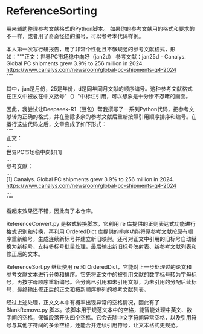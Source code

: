 # ReferenceSorting
  用来辅助整理参考文献格式的Python脚本。
  如果你的参考文献用的格式和要求的不一样，或者用了奇奇怪怪的编号，可以参考本代码样例。

  本人第一次写行研报告，用了非常个性化且不够规范的参考文献格式，形如："""正文：世界PC市场稳中向好（jan2d）
  参考文献：jan25d - Canalys. Global PC shipments grew 3.9% to 256 million in 2024. https://www.canalys.com/newsroom/global-pc-shipments-q4-2024  
  """
  
  其中，jan是月份，25是年份，d是同年同月文献的顺序编号。这种参考文献格式在正文中被放在中文括号"（）"中标注引用，可以想象是十分惨不忍睹的画面。

  因此，我尝试让Deepseek-R1（豆包）帮我撰写了一系列Python代码，把参考文献转为正确的格式，并在删除多余的参考文献后重新按照引用顺序排序和编号。在运行这些代码之后，文章变成了如下形式：  
  """  
  正文：  
  ...  
  世界PC市场稳中向好[1]  
  ...  
  参考文献：  
  ...  
  [1] Canalys. Global PC shipments grew 3.9% to 256 million in 2024. https://www.canalys.com/newsroom/global-pc-shipments-q4-2024  
  ...  
  """
  
  看起来效果还不错，因此有了本仓库。

  ReferenceConvert.py 是格式转换脚本，它利用 re 库提供的正则表达式功能进行格式识别和转换，再利用 OrderedDict 库提供的排序功能将原参考文献按原有顺序重新编号，生成连续新标号并建立新旧映射。还可对正文中引用的旧标号自动替换为新标号，支持多标号批量处理，最后输出新旧标号映射表、新参考文献列表和修正后的文本。
  
  ReferenceSort.py 继续使用 re 和 OrderedDict，它能对上一步处理过的论文和参考文献文本进行分类和排序。它先将正文中的被引用文献的数字标号转为字母标号，再按字母顺序重新编号。会分离已引用和未引用文献，为未引用的分配后续标号，最终输出修正后的正文和按新顺序排列的参考文献列表。

  经过上述处理，正文文本中有概率出现异常的空格情况，因此有了 BlankRemove.py 脚本。该脚本用于规范文本中的空格，能智能处理中英文、数字间的空格，保留段落开头四个空格。它会去除中文字符间异常空格，以及引用符号与其他字符间的多余空格，还能合并连续引用符号，让文本格式更规范。

